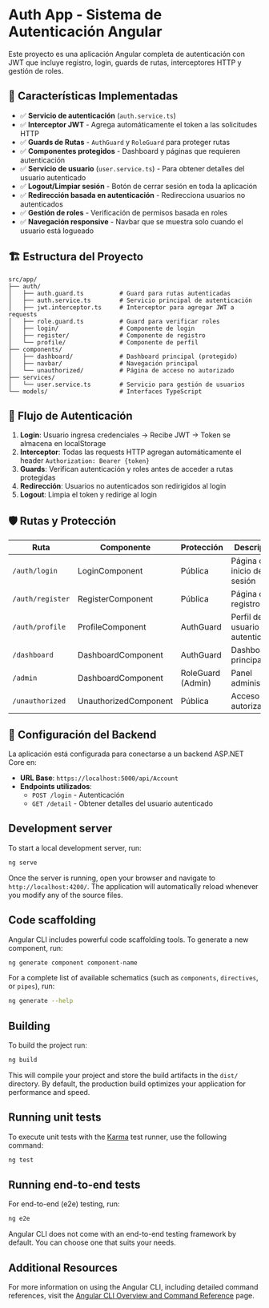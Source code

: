 # Auth App - Sistema de Autenticación Angular

Este proyecto es una aplicación Angular completa de autenticación con JWT que incluye registro, login, guards de rutas, interceptores HTTP y gestión de roles.

## 🚀 Características Implementadas

- ✅ **Servicio de autenticación** (`auth.service.ts`)
- ✅ **Interceptor JWT** - Agrega automáticamente el token a las solicitudes HTTP
- ✅ **Guards de Rutas** - `AuthGuard` y `RoleGuard` para proteger rutas
- ✅ **Componentes protegidos** - Dashboard y páginas que requieren autenticación
- ✅ **Servicio de usuario** (`user.service.ts`) - Para obtener detalles del usuario autenticado
- ✅ **Logout/Limpiar sesión** - Botón de cerrar sesión en toda la aplicación
- ✅ **Redirección basada en autenticación** - Redirecciona usuarios no autenticados
- ✅ **Gestión de roles** - Verificación de permisos basada en roles
- ✅ **Navegación responsive** - Navbar que se muestra solo cuando el usuario está logueado

## 🏗️ Estructura del Proyecto

```
src/app/
├── auth/
│   ├── auth.guard.ts          # Guard para rutas autenticadas
│   ├── auth.service.ts        # Servicio principal de autenticación
│   ├── jwt.interceptor.ts     # Interceptor para agregar JWT a requests
│   ├── role.guard.ts          # Guard para verificar roles
│   ├── login/                 # Componente de login
│   ├── register/              # Componente de registro
│   └── profile/               # Componente de perfil
├── components/
│   ├── dashboard/             # Dashboard principal (protegido)
│   ├── navbar/                # Navegación principal
│   └── unauthorized/          # Página de acceso no autorizado
├── services/
│   └── user.service.ts        # Servicio para gestión de usuarios
└── models/                    # Interfaces TypeScript
```

## 🔐 Flujo de Autenticación

1. **Login**: Usuario ingresa credenciales → Recibe JWT → Token se almacena en localStorage
2. **Interceptor**: Todas las requests HTTP agregan automáticamente el header `Authorization: Bearer {token}`
3. **Guards**: Verifican autenticación y roles antes de acceder a rutas protegidas
4. **Redirección**: Usuarios no autenticados son redirigidos al login
5. **Logout**: Limpia el token y redirige al login

## 🛡️ Rutas y Protección

| Ruta | Componente | Protección | Descripción |
|------|------------|------------|-------------|
| `/auth/login` | LoginComponent | Pública | Página de inicio de sesión |
| `/auth/register` | RegisterComponent | Pública | Página de registro |
| `/auth/profile` | ProfileComponent | AuthGuard | Perfil del usuario autenticado |
| `/dashboard` | DashboardComponent | AuthGuard | Dashboard principal |
| `/admin` | DashboardComponent | RoleGuard (Admin) | Panel administrativo |
| `/unauthorized` | UnauthorizedComponent | Pública | Acceso no autorizado |

## 🔧 Configuración del Backend

La aplicación está configurada para conectarse a un backend ASP.NET Core en:
- **URL Base**: `https://localhost:5000/api/Account`
- **Endpoints utilizados**:
  - `POST /login` - Autenticación
  - `GET /detail` - Obtener detalles del usuario autenticado

## Development server

To start a local development server, run:

```bash
ng serve
```

Once the server is running, open your browser and navigate to `http://localhost:4200/`. The application will automatically reload whenever you modify any of the source files.

## Code scaffolding

Angular CLI includes powerful code scaffolding tools. To generate a new component, run:

```bash
ng generate component component-name
```

For a complete list of available schematics (such as `components`, `directives`, or `pipes`), run:

```bash
ng generate --help
```

## Building

To build the project run:

```bash
ng build
```

This will compile your project and store the build artifacts in the `dist/` directory. By default, the production build optimizes your application for performance and speed.

## Running unit tests

To execute unit tests with the [Karma](https://karma-runner.github.io) test runner, use the following command:

```bash
ng test
```

## Running end-to-end tests

For end-to-end (e2e) testing, run:

```bash
ng e2e
```

Angular CLI does not come with an end-to-end testing framework by default. You can choose one that suits your needs.

## Additional Resources

For more information on using the Angular CLI, including detailed command references, visit the [Angular CLI Overview and Command Reference](https://angular.dev/tools/cli) page.
